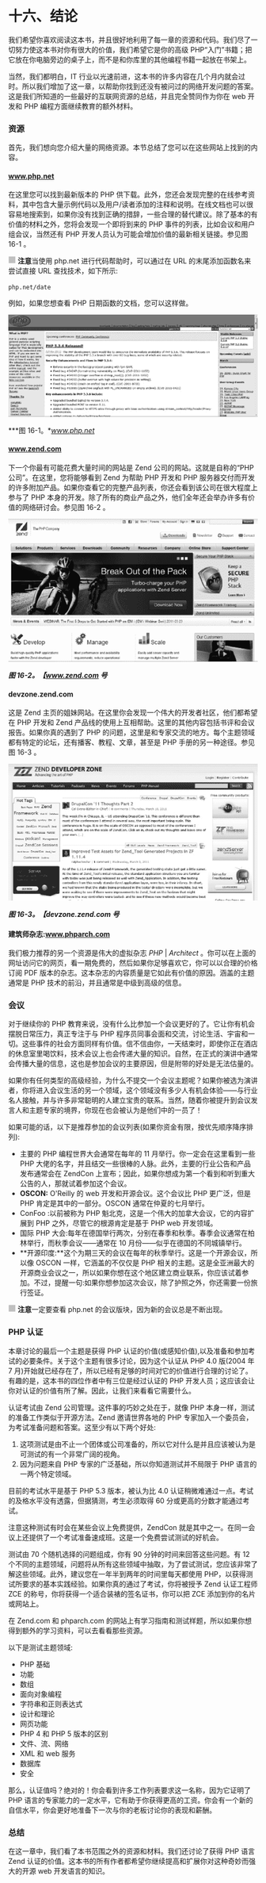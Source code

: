 # 十六、结论

我们希望你喜欢阅读这本书，并且很好地利用了每一章的资源和代码。我们尽了一切努力使这本书对你有很大的价值，我们希望它是你的高级 PHP“入门”书籍；把它放在你电脑旁边的桌子上，而不是和你库里的其他编程书籍一起放在书架上。

当然，我们都明白，IT 行业以光速前进，这本书的许多内容在几个月内就会过时。所以我们增加了这一章，以帮助你找到还没有被问过的网络开发问题的答案。这是我们所知道的一些最好的互联网资源的总结，并且完全赞同作为你在 web 开发和 PHP 编程方面继续教育的额外材料。

### 资源

首先，我们想向您介绍大量的网络资源。本节总结了您可以在这些网站上找到的内容。

#### www.php.net

在这里您可以找到最新版本的 PHP 供下载。此外，您还会发现完整的在线参考资料，其中包含大量示例代码以及用户/读者添加的注释和说明。在线文档也可以很容易地搜索到，如果你没有找到正确的措辞，一些合理的替代建议。除了基本的有价值的材料之外，您将会发现一个即将到来的 PHP 事件的列表，比如会议和用户组会议，当然还有 PHP 开发人员认为可能会增加价值的最新相关链接。参见图 16-1 。

![images](img/square.jpg) **注意**当使用 php.net 进行代码帮助时，可以通过在 URL 的末尾添加函数名来尝试直接 URL 查找技术，如下所示:

`php.net/date`

例如，如果您想查看 PHP 日期函数的文档，您可以这样做。

![images](img/1601.jpg)

***图 16-1。**www.php.net*

#### www.zend.com

下一个你最有可能花费大量时间的网站是 Zend 公司的网站。这就是自称的“PHP 公司”。在这里，您将能够看到 Zend 为帮助 PHP 开发和 PHP 服务器交付而开发的许多附加产品。如果你查看它的完整产品列表，你还会看到该公司在很大程度上参与了 PHP 本身的开发。除了所有的商业产品之外，他们全年还会举办许多有价值的网络研讨会。参见图 16-2 。

![images](img/1602.jpg)

***图 16-2。【www.zend.com 号***

#### devzone.zend.com

这是 Zend 主页的姐妹网站。在这里你会发现一个伟大的开发者社区，他们都希望在 PHP 开发和 Zend 产品线的使用上互相帮助。这里的其他内容包括书评和会议报告。如果你真的遇到了 PHP 的问题，这里是和专家交流的地方。每个主题领域都有特定的论坛，还有播客、教程、文章，甚至是 PHP 手册的另一种途径。参见图 16-3 。

![images](img/1603.jpg)

***图 16-3。【devzone.zend.com 号***

#### 建筑师杂志:www.phparch.com

我们极力推荐的另一个资源是伟大的虚拟杂志 *PHP* | *Architect* 。你可以在上面的网址访问它的网页，看一期免费的，然后如果你足够喜欢它，你可以以合理的价格订阅 PDF 版本的杂志。这本杂志的内容质量是它如此有价值的原因。涵盖的主题通常是 PHP 技术的前沿，并且通常是中级到高级的信息。

### 会议

对于继续你的 PHP 教育来说，没有什么比参加一个会议更好的了。它让你有机会摆脱日常压力，真正专注于与 PHP 程序员同事会面和交流，讨论生活、宇宙和一切。这些事件的社会方面同样有价值。信不信由你，一天结束时，即使你正在酒店的休息室里喝饮料，技术会议上也会传递大量的知识。自然，在正式的演讲中通常会传播大量的信息，这也是参加会议的主要原因，但是附带的好处是无法估量的。

如果你有任何类型的高级经验，为什么不提交一个会议主题呢？如果你被选为演讲者，你将进入会议生活的另一个领域，这个领域没有多少人有机会体验——与行业名人接触，并与许多非常聪明的人建立宝贵的联系。当然，随着你被提升到会议发言人和主题专家的境界，你现在也会被认为是他们中的一员了！

如果可能的话，以下是推荐参加的会议列表(如果你资金有限，按优先顺序降序排列):

*   主要的 PHP 编程世界大会通常在每年的 11 月举行。你一定会在这里看到一些 PHP 大佬的名字，并且结交一些很棒的人脉。此外，主要的行业公告和产品发布通常会在 ZendCon 上宣布；因此，如果你想成为第一个看到和听到重大公告的人，那就试着参加这个会议。
*   **OSCON:** O'Reilly 的 web 开发和开源会议。这个会议比 PHP 更广泛，但是 PHP 肯定是其中的一部分。OSCON 通常在仲夏的七月举行。
*   ConFoo :以前被称为 PHP 魁北克，这是一个伟大的加拿大会议，它的内容扩展到 PHP 之外，尽管它的根源肯定是基于 PHP web 开发领域。
*   国际 PHP 大会:每年在德国举行两次，分别在春季和秋季。春季会议通常在柏林举行，而秋季会议——通常在 10 月份——似乎在德国的不同城镇举行。
*   **开源印度:**这个为期三天的会议在每年的秋季举行。这是一个开源会议，所以像 OSCON 一样，它涵盖的不仅仅是 PHP 相关的主题。这是全亚洲最大的开源商业会议之一，所以如果你想在这个地区建立商业联系，你应该试着参加。不过，提醒一句:如果你想参加这次会议，除了护照之外，你还需要一份旅行签证。

![images](img/square.jpg) **注意**一定要查看 php.net 的会议版块，因为新的会议总是不断出现。

### PHP 认证

本章讨论的最后一个主题是获得 PHP 认证的价值(或感知价值),以及准备和参加考试的必要条件。关于这个主题有很多讨论，因为这个认证从 PHP 4.0 版(2004 年 7 月)开始就已经存在了，所以已经有足够的时间对它的价值进行合理的讨论了。有趣的是，这本书的四位作者中有三位是经过认证的 PHP 开发人员；这应该会让你对认证的价值有所了解。因此，让我们来看看它需要什么。

认证考试由 Zend 公司管理。这件事的巧妙之处在于，就像 PHP 本身一样，测试的准备工作类似于开源方法。Zend 邀请世界各地的 PHP 专家加入一个委员会，为考试准备问题和答案。这至少有以下两个好处:

1.  这项测试是由不止一个团体或公司准备的，所以它对什么是并且应该被认为是可测试的有一个非常广阔的视角。
2.  因为问题来自 PHP 专家的广泛基础，所以你知道测试并不局限于 PHP 语言的一两个特定领域。

目前的考试水平是基于 PHP 5.3 版本，被认为比 4.0 认证稍微难通过一点。考试的及格水平没有透露，但据猜测，考生必须取得 60 分或更高的分数才能通过考试。

注意这种测试有时会在某些会议上免费提供，ZendCon 就是其中之一。在同一会议上还提供了一个考试准备速成班。这是一个免费尝试测试的好机会。

测试由 70 个随机选择的问题组成，你有 90 分钟的时间来回答这些问题。有 12 个不同的主题领域，问题将从所有这些领域中抽取，为了尝试测试，您应该非常了解这些领域。此外，建议您在一年半到两年的时间里每天都使用 PHP，以获得测试所要求的基本实践经验。如果你真的通过了考试，你将被授予 Zend 认证工程师 ZCE 的称号，你将获得一个适合装裱的签名证书，你可以把 ZCE 添加到你的名片或网站上。

在 Zend.com 和 phparch.com 的网站上有学习指南和测试样题，所以如果你想得到额外的学习资料，可以去看看那些资源。

以下是测试主题领域:

*   PHP 基础
*   功能
*   数组
*   面向对象编程
*   字符串和正则表达式
*   设计和理论
*   网页功能
*   PHP 4 和 PHP 5 版本的区别
*   文件、流、网络
*   XML 和 web 服务
*   数据库
*   安全

那么，认证值吗？绝对的！你会看到许多工作列表要求这一名称，因为它证明了 PHP 语言的专家能力的一定水平，它有助于你获得更高的工资。你会有一个新的自信水平，你会更好地准备下一次与你的老板讨论你的表现和薪酬。

### 总结

在这一章中，我们看了本书范围之外的资源和材料。我们还讨论了获得 PHP 语言 Zend 认证的价值。这本书的所有作者都希望你继续提高和扩展你对这种奇妙而强大的开源 web 开发语言的知识。